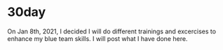 # 30day

On Jan 8th, 2021,  I decided I will do different trainings and excercises to enhance my blue team skills.  I will post what I have done here.
